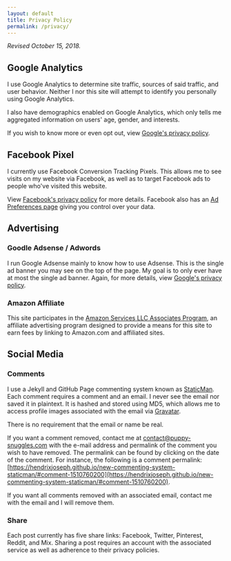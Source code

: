 ```yaml
---
layout: default
title: Privacy Policy
permalink: /privacy/
---
```


*Revised October 15, 2018.*

## Google Analytics

I use Google Analytics to determine site traffic, sources of said traffic, and user behavior. Neither I nor this site will attempt to identify you personally using Google Analytics.

I also have demographics enabled on Google Analytics, which only tells me aggregated information on users' age, gender, and interests.

If you wish to know more or even opt out, view [Google's privacy policy](https://www.google.com/intl/en/policies/privacy/).

## Facebook Pixel

I currently use Facebook Conversion Tracking Pixels. This allows me to see visits on my website via Facebook, as well as to target Facebook ads to people who've visited this website.

View [Facebook's privacy policy](https://www.facebook.com/about/privacy/) for more details. Facebook also has an [Ad Preferences page](https://www.facebook.com/ads/preferences/) giving you control over your data.

## Advertising

### Goodle Adsense / Adwords

I run Google Adsense mainly to know how to use Adsense. This is the single ad banner you may see on the top of the page. My goal is to only ever have at most the single ad banner. Again, for more details, view [Google's privacy policy](https://www.google.com/intl/en/policies/privacy/).

### Amazon Affiliate

This site participates in the [Amazon Services LLC Associates Program](https://affiliate-program.amazon.com/help/operating/agreement), an affiliate advertising program designed to provide a means for this site to earn fees by linking to Amazon.com and affiliated sites.

## Social Media

### Comments

I use a Jekyll and GitHub Page commenting system known as [StaticMan](https://hendrixjoseph.github.io/new-commenting-system-staticman/). Each comment requires a comment and an email. I never see the email nor saved it in plaintext. It is hashed and stored using MD5, which allows me to access profile images associated with the email via [Gravatar](https://www.gravatar.com).

There is no requirement that the email or name be real.

If you want a comment removed, contact me at contact@puppy-snuggles.com with the e-mail address and permalink of the comment you wish to have removed. The permalink can be found by clicking on the date of the comment. For instance, the following is a comment permalink: [https://hendrixjoseph.github.io/new-commenting-system-staticman/#comment-1510760200](https://hendrixjoseph.github.io/new-commenting-system-staticman/#comment-1510760200).

If you want all comments removed with an associated email, contact me with the email and I will remove them.

### Share

Each post currently has five share links: Facebook, Twitter, Pinterest, Reddit, and Mix. Sharing a post requires an account with the associated service as well as adherence to their privacy policies.
